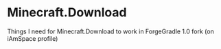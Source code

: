 # Minecraft.Download
Things I need for Minecraft.Download to work in ForgeGradle 1.0 fork (on iAmSpace profile)
